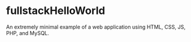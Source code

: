 # fullstackHelloWorld
An extremely minimal example of a web application using HTML, CSS, JS, PHP, and MySQL.
